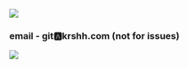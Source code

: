 <a href="https://www.buymeacoffee.com/krshh"><img src="https://img.buymeacoffee.com/button-api/?text=Buy Equity $QQQ&emoji=🤑&slug=krshh&button_colour=FFDD00&font_colour=000000&font_family=Cookie&outline_colour=000000&coffee_colour=ffffff" /></a>
### email - git🅰️krshh.com (not for issues)
![](https://komarev.com/ghpvc/?username=KRSHH&color=yellow)


